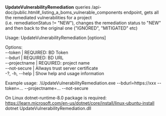 **UpdateVulnerabilityRemediation** queries /api-doc/public.html#_listing_a_boms_vulnerable_components endpoint, gets all the remediated vulnerabilities for a project  
(i.e. remediationStatus != "NEW"), changes the remediation status to "NEW" and then back to the original one ("IGNORED", "MITIGATED" etc)     

Usage: UpdateVulnerabilityRemediation [options]  

Options:  
--token | REQUIRED: BD Token  
--bdurl | REQUIRED: BD URL  
--projectname | REQUIRED: project name  
--not-secure | Allways trust server certificate  
-?, -h, --help | Show help and usage information  

Example usage: .\UpdateVulnerabilityRemediation.exe --bdurl=https://xxx --token=... --projectname=... --not-secure  

On Linux dotnet-runtime-8.0 package is required: https://learn.microsoft.com/en-us/dotnet/core/install/linux-ubuntu-install  
dotnet UpdateVulnerabilityRemediation.dll   
